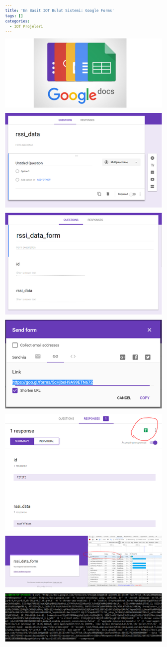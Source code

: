 ```yaml
---
title: 'En Basit IOT Bulut Sistemi: Google Forms'
tags: []
categories:
  - IOT Projeleri
---
```


![image](/images/1517782817903.png)

![image](/images/1517778831931.png)

![image](/images/1517779048608.png)

![image](/images/1517779095499.png)

![image](/images/1517779408700.png)

![image](/images/1517780965971.png)

![image](/images/1517781160680.png)

```

```